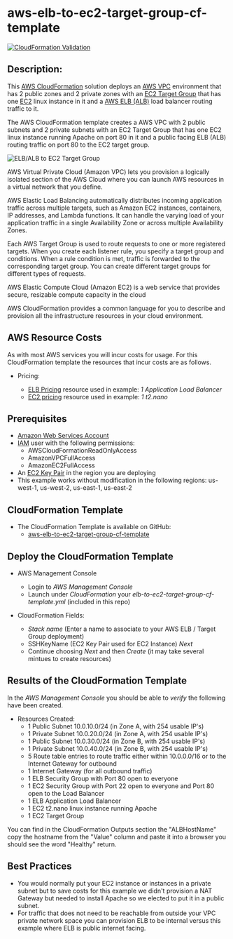 # aws-elb-to-ec2-target-group-cf-template
[![CloudFormation Validation](https://github.com/getcft/aws-elb-to-ec2-target-group-cf-template/actions/workflows/cloudformation-validation.yml/badge.svg)](https://github.com/getcft/aws-elb-to-ec2-target-group-cf-template/actions/workflows/cloudformation-validation.yml)

## Description:

This <a href="https://aws.amazon.com/cloudformation/" target="_blank">AWS CloudFormation</a> solution deploys an <a href="https://aws.amazon.com/vpc/" target="_blank">AWS VPC</a> environment that has 2 public zones and 2 private zones with an <a href="https://docs.aws.amazon.com/elasticloadbalancing/latest/application/load-balancer-target-groups.html" target="_blank">EC2 Target Group</a> that has one <a href="https://aws.amazon.com/ec2/" target="_blank">EC2</a> linux instance in it and a <a href="https://aws.amazon.com/elasticloadbalancing/" target="_blank">AWS ELB (ALB)</a> load balancer routing traffic to it.

The AWS CloudFormation template creates a AWS VPC with 2 public subnets and 2 private subnets with an EC2 Target Group that has one EC2 linux instance running Apache on port 80 in it and a public facing ELB (ALB) routing traffic on port 80 to the EC2 target group.

<img src="elb-to-target-group.png" alt="ELB/ALB to EC2 Target Group" />

AWS Virtual Private Cloud (Amazon VPC) lets you provision a logically isolated section of the AWS Cloud where you can launch AWS resources in a virtual network that you define.

AWS Elastic Load Balancing automatically distributes incoming application traffic across multiple targets, such as Amazon EC2 instances, containers, IP addresses, and Lambda functions. It can handle the varying load of your application traffic in a single Availability Zone or across multiple Availability Zones.

Each AWS Target Group is used to route requests to one or more registered targets. When you create each listener rule, you specify a target group and conditions. When a rule condition is met, traffic is forwarded to the corresponding target group. You can create different target groups for different types of requests.

AWS Elastic Compute Cloud (Amazon EC2) is a web service that provides secure, resizable compute capacity in the cloud

AWS CloudFormation provides a common language for you to describe and provision all the infrastructure resources in your cloud environment.


## AWS Resource Costs

As with most AWS services you will incur costs for usage. For this CloudFormation template the resources that incur costs are as follows.

* Pricing:

   * <a href="https://aws.amazon.com/elasticloadbalancing/pricing/" target="_blank">ELB Pricing</a> resource used in example: *1 Application Load Balancer*
   * <a href="https://aws.amazon.com/ec2/pricing/on-demand/" target="_blank">EC2 pricing</a> resource used in example: *1 t2.nano*

## Prerequisites

* <a href="https://aws.amazon.com" target="_blank"> Amazon Web Services Account</a>
* <a href="https://aws.amazon.com/iam/" target="_blank">IAM</a> user with the following permissions:
   * AWSCloudFormationReadOnlyAccess
   * AmazonVPCFullAccess
   * AmazonEC2FullAccess
* An <a href="https://docs.aws.amazon.com/AWSEC2/latest/UserGuide/ec2-key-pairs.html" target="_blank">EC2 Key Pair</a> in the region you are deploying
* This example works without modification in the following regions: us-west-1, us-west-2, us-east-1, us-east-2

## CloudFormation Template

* The CloudFormation Template is available on GitHub:
   * <a href="https://github.com/getcft/aws-elb-to-ec2-target-group-cf-template" target="_blank">aws-elb-to-ec2-target-group-cf-template</a>

## Deploy the CloudFormation Template

* AWS Management Console

   * Login to *AWS Management Console*
   * Launch under *CloudFormation* your *elb-to-ec2-target-group-cf-template.yml* (included in this repo)

* CloudFormation Fields:

   * *Stack name* (Enter a name to associate to your AWS ELB / Target Group deployment)
   * SSHKeyName (EC2 Key Pair used for EC2 Instance) *Next*
   * Continue choosing *Next* and then *Create* (it may take several mintues to create resources)

## Results of the CloudFormation Template

In the *AWS Management Console* you should be able to *verify* the following have been created.

* Resources Created:
  * 1 Public Subnet 10.0.10.0/24 (in Zone A, with 254 usable IP's)
  * 1 Private Subnet 10.0.20.0/24 (in Zone A, with 254 usable IP's)
  * 1 Public Subnet 10.0.30.0/24 (in Zone B, with 254 usable IP's)
  * 1 Private Subnet 10.0.40.0/24 (in Zone B, with 254 usable IP's)
  * 5 Route table entries to route traffic either within 10.0.0.0/16 or to the Internet Gateway for outbound
  * 1 Internet Gateway (for all outbound traffic)
  * 1 ELB Security Group with Port 80 open to everyone
  * 1 EC2 Security Group with Port 22 open to everyone and Port 80 open to the Load Balancer
  * 1 ELB Application Load Balancer
  * 1 EC2 t2.nano linux instance running Apache
  * 1 EC2 Target Group

You can find in the CloudFormation Outputs section the "ALBHostName" copy the hostname from the "Value" column and paste it into a browser you should see the word "Healthy" return.

## Best Practices

* You would normally put your EC2 instance or instances in a private subnet but to save costs for this example we didn't provision a NAT Gateway but needed to install Apache so we elected to put it in a public subnet.
* For traffic that does not need to be reachable from outside your VPC private network space you can provision ELB to be internal versus this example where ELB is public internet facing.
